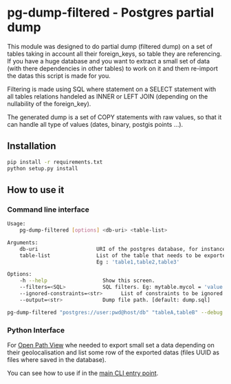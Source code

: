 # pg-dump-filtered - Postgres partial dump

This module was designed to do partial dump (filtered dump) on a set of tables taking in account
all their foreign_keys, so table they are referencing.
If you have a huge database and you want to extract a small set of data (with there dependencies in other tables) to work on it and them re-import the datas
this script is made for you.

Filtering is made using SQL where statement on a SELECT statement with all tables relations handeled as INNER or LEFT JOIN (depending on the nullability of the foreign_key).

The generated dump is a set of COPY statements with raw values, so that it can handle all type of values (dates, binary, postgis points ...).

## Installation
```bash
pip install -r requirements.txt
python setup.py install
```

## How to use it

### Command line interface

```bash
Usage:
    pg-dump-filtered [options] <db-uri> <table-list>

Arguments:
    db-uri                   URI of the postgres database, for instance : postgresql://pg_dump_test:pg_dump_test@localhost:5432/pg_dump_test
    table-list               List of the table that needs to be exported, separated by commas (related tables will automatically be exported).
                             Eg : 'table1,table2,table3'

Options:
    -h --help                  Show this screen.
    --filters=<SQL>            SQL filters. Eg: mytable.mycol = 'value' AND myothertable.toto LIKE 'titi'
    --ignored-constraints=<str>      List of constraints to be ignored. Eg : "myconstraint,myotherconstraint"
    --output=<str>             Dump file path. [default: dump.sql]
```

```bash
pg-dump-filtered "postgres://user:pwd@host/db" "tableA,tableB" --debug --filters="mytable.id=85 AND ....." --ignored-constraints="a_circular_constraint_name"
```

### Python Interface

For [Open Path View](https://openpathview.fr) whe needed to export small set a data depending on their geolocalisation and list some row of the exported datas (files UUID as files where saved in the database).

You can see how to use if in the [main CLI entry point](pg_dump_filtered/__main__.py).
